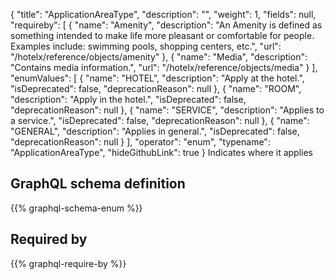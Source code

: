 {
  "title": "ApplicationAreaType",
  "description": "",
  "weight": 1,
  "fields": null,
  "requireby": [
    {
      "name": "Amenity",
      "description": "An Amenity is defined as something intended to make life more pleasant or comfortable for people. Examples include: swimming pools, shopping centers, etc.",
      "url": "/hotelx/reference/objects/amenity"
    },
    {
      "name": "Media",
      "description": "Contains media information.",
      "url": "/hotelx/reference/objects/media"
    }
  ],
  "enumValues": [
    {
      "name": "HOTEL",
      "description": "Apply at the hotel.",
      "isDeprecated": false,
      "deprecationReason": null
    },
    {
      "name": "ROOM",
      "description": "Apply in the hotel.",
      "isDeprecated": false,
      "deprecationReason": null
    },
    {
      "name": "SERVICE",
      "description": "Applies to a service.",
      "isDeprecated": false,
      "deprecationReason": null
    },
    {
      "name": "GENERAL",
      "description": "Applies in general.",
      "isDeprecated": false,
      "deprecationReason": null
    }
  ],
  "operator": "enum",
  "typename": "ApplicationAreaType",
  "hideGithubLink": true
}
Indicates where it applies
## GraphQL schema definition

{{% graphql-schema-enum %}}

## Required by

{{% graphql-require-by %}}
